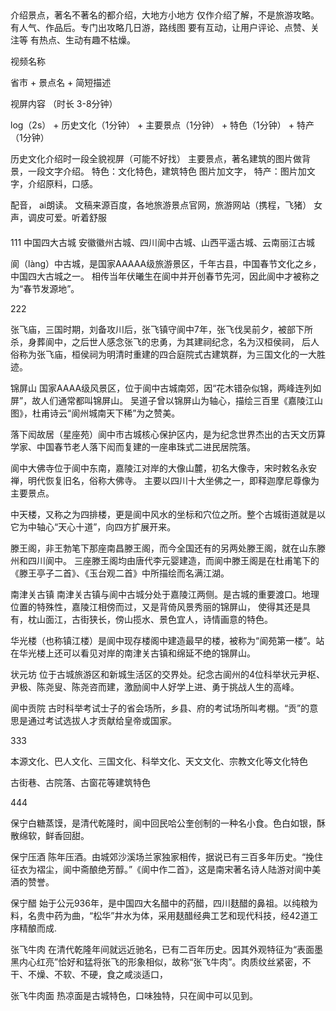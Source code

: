 ## 

介绍景点，著名不著名的都介绍，大地方小地方
仅作介绍了解，不是旅游攻略。
有人气、作品后。专门出攻略几日游，路线图
要有互动，让用户评论、点赞、关注等
有热点、生动有趣不枯燥。


视频名称 

省市 + 景点名 + 简短描述

视屏内容 （时长 3-8分钟）

log（2s） + 历史文化（1分钟） + 主要景点（1分钟） + 特色（1分钟） + 特产（1分钟） 

历史文化介绍时一段全貌视屏（可能不好找）
主要景点，著名建筑的图片做背景，一段文字介绍。
特色：文化特色，建筑特色 图片加文字，
特产：图片加文字，介绍原料，口感。

配音， ai朗读。 文稿来源百度，各地旅游景点官网，旅游网站（携程，飞猪）
女声，调皮可爱。听着舒服


#### 

111
中国四大古城 安徽徽州古城、四川阆中古城、山西平遥古城、云南丽江古城

阆（làng）中古城，是国家AAAAA级旅游景区，千年古县，中国春节文化之乡，中国四大古城之一。
相传当年伏曦生在阆中并开创春节先河，因此阆中才被称之为“春节发源地”。

222

张飞庙，三国时期，刘备攻川后，张飞镇守阆中7年，张飞伐吴前夕，被部下所杀，身葬阆中，之后世人感念张飞的忠勇，为其建祠纪念，名为汉桓侯祠，
后人俗称为张飞庙，桓侯祠为明清时重建的四合庭院式古建筑群，为三国文化的一大胜迹。
	
锦屏山 国家AAAA级风景区，位于阆中古城南郊，因“花木错杂似锦，两峰连列如屏”，故人们通常都叫锦屏山。
吴道子曾以锦屏山为轴心，描绘三百里《嘉陵江山图》，杜甫诗云“阆州城南天下稀”为之赞美。

落下闳故居（星座苑）阆中市古城核心保护区内，是为纪念世界杰出的古天文历算学家、中国春节老人落下闳而复建的一座串珠式二进民居院落。

阆中大佛寺位于阆中东南，嘉陵江对岸的大像山麓，初名大像寺，宋时敕名永安禅，明代恢复旧名，俗称大佛寺。
主要以四川十大坐佛之一，即释迦摩尼尊像为主要景点。

中天楼，又称之为四排楼，更是阆中风水的坐标和穴位之所。整个古城街道就是以它为中轴心“天心十道”，向四方扩展开来。

滕王阁，非王勃笔下那座南昌滕王阁，而今全国还有的另两处滕王阁，就在山东滕州和四川阆中。
三座滕王阁均由唐代李元婴建造，而阆中滕王阁是在杜甫笔下的《滕王亭子二首》、《玉台观二首》中所描绘而名满江湖。

南津关古镇 南津关古镇与阆中古城分处于嘉陵江两侧。是古城的重要渡口。地理位置的特殊性，嘉陵江相傍而过，又是背倚风景秀丽的锦屏山，
使得其还是具有，枕山面江，古街狭长，傍山揽水、景色宜人，诗情画意的特色。

华光楼（也称镇江楼）是阆中现存楼阁中建造最早的楼，被称为“阆苑第一楼”。站在华光楼上还可以看见对岸的南津关古镇和绵延不绝的锦屏山。

状元坊 位于古城旅游区和新城生活区的交界处。纪念古阆州的4位科举状元尹枢、尹极、陈尧叟、陈尧咨而建，激励阆中人好学上进、勇于挑战人生的高峰。

阆中贡院 古时科举考试士子的省会场所，乡县、府的考试场所叫考棚。“贡”的意思是通过考试选拔人才贡献给皇帝或国家。

333

本源文化、巴人文化、三国文化、科举文化、天文文化、宗教文化等文化特色

古街巷、古院落、古窗花等建筑特色

444

保宁白糖蒸馍，是清代乾隆时，阆中回民哈公奎创制的一种名小食。色白如银，酥散绵软，鲜香回甜。

保宁压酒 陈年压酒。由城郊沙溪场兰家独家相传，据说已有三百多年历史。“挽住征衣为褶尘，阆中斋酿绝芳醇。”《阆中作二首》，这是南宋著名诗人陆游对阆中美酒的赞誉。

保宁醋 始于公元936年，是中国四大名醋中的药醋，四川麸醋的鼻祖。以纯粮为料，名贵中药为曲，“松华”井水为体，采用麸醋经典工艺和现代科技，经42道工序精酿而成.

张飞牛肉 在清代乾隆年间就远近驰名，已有二百年历史。因其外观特征为“表面墨黑内心红亮”恰好和猛将张飞的形象相似，故称“张飞牛肉”。肉质纹丝紧密，不干、不燥、不软、不硬，食之咸淡适口，

张飞牛肉面  热凉面是古城特色，口味独特，只在阆中可以见到。

